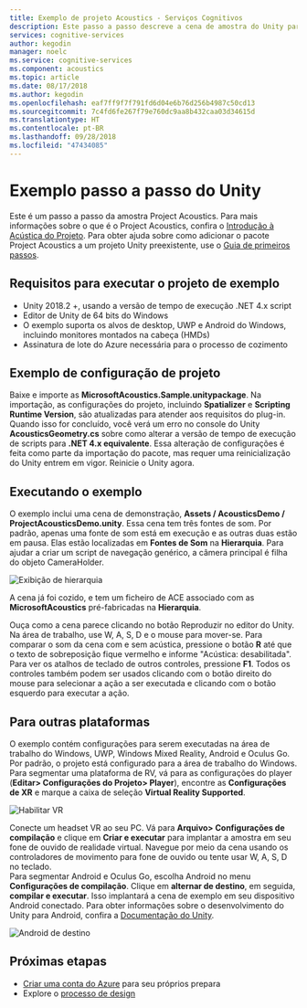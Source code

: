 ```yaml
---
title: Exemplo de projeto Acoustics - Serviços Cognitivos
description: Este passo a passo descreve a cena de amostra do Unity para o Project Acoustics, incluindo a implantação no desktop e no VR.
services: cognitive-services
author: kegodin
manager: noelc
ms.service: cognitive-services
ms.component: acoustics
ms.topic: article
ms.date: 08/17/2018
ms.author: kegodin
ms.openlocfilehash: eaf7ff9f7f791fd6d04e6b76d256b4987c50cd13
ms.sourcegitcommit: 7c4fd6fe267f79e760dc9aa8b432caa03d34615d
ms.translationtype: HT
ms.contentlocale: pt-BR
ms.lasthandoff: 09/28/2018
ms.locfileid: "47434085"
---
```

# <a name="unity-sample-walkthrough"></a>Exemplo passo a passo do Unity
Este é um passo a passo da amostra Project Acoustics. Para mais informações sobre o que é o Project Acoustics, confira o [Introdução à Acústica do Projeto](what-is-acoustics.md). Para obter ajuda sobre como adicionar o pacote Project Acoustics a um projeto Unity preexistente, use o [Guia de primeiros passos](getting-started.md).

## <a name="requirements-for-running-the-sample-project"></a>Requisitos para executar o projeto de exemplo
* Unity 2018.2 +, usando a versão de tempo de execução .NET 4.x script
* Editor de Unity de 64 bits do Windows
* O exemplo suporta os alvos de desktop, UWP e Android do Windows, incluindo monitores montados na cabeça (HMDs)
* Assinatura de lote do Azure necessária para o processo de cozimento

## <a name="sample-project-setup"></a>Exemplo de configuração de projeto
Baixe e importe as **MicrosoftAcoustics.Sample.unitypackage**. Na importação, as configurações do projeto, incluindo **Spatializer** e **Scripting Runtime Version**, são atualizadas para atender aos requisitos do plug-in. Quando isso for concluído, você verá um erro no console do Unity **AcousticsGeometry.cs** sobre como alterar a versão de tempo de execução de scripts para **.NET 4.x equivalente**. Essa alteração de configurações é feita como parte da importação do pacote, mas requer uma reinicialização do Unity entrem em vigor. Reinicie o Unity agora.

## <a name="running-the-sample"></a>Executando o exemplo
O exemplo inclui uma cena de demonstração, **Assets / AcousticsDemo / ProjectAcousticsDemo.unity**. Essa cena tem três fontes de som. Por padrão, apenas uma fonte de som está em execução e as outras duas estão em pausa. Elas estão localizadas em **Fontes de Som** na **Hierarquia**. Para ajudar a criar um script de navegação genérico, a câmera principal é filha do objeto CameraHolder. 

![Exibição de hierarquia](media/SampleHierarchyView.png)

A cena já foi cozido, e tem um ficheiro de ACE associado com as **MicrosoftAcoustics** pré-fabricadas na **Hierarquia**. 

Ouça como a cena parece clicando no botão Reproduzir no editor do Unity. Na área de trabalho, use W, A, S, D e o mouse para mover-se. Para comparar o som da cena com e sem acústica, pressione o botão **R** até que o texto de sobreposição fique vermelho e informe "Acústica: desabilitada". Para ver os atalhos de teclado de outros controles, pressione **F1**. Todos os controles também podem ser usados clicando com o botão direito do mouse para selecionar a ação a ser executada e clicando com o botão esquerdo para executar a ação.

## <a name="targeting-other-platforms"></a>Para outras plataformas
O exemplo contém configurações para serem executadas na área de trabalho do Windows, UWP, Windows Mixed Reality, Android e Oculus Go. Por padrão, o projeto está configurado para a área de trabalho do Windows. Para segmentar uma plataforma de RV, vá para as configurações do player (**Editar> Configurações do Projeto> Player**), encontre as **Configurações de XR** e marque a caixa de seleção **Virtual Reality Supported**.

![Habilitar VR](media/VRSupport.png)  

Conecte um headset VR ao seu PC. Vá para **Arquivo> Configurações de compilação** e clique em **Criar e executar** para implantar a amostra em seu fone de ouvido de realidade virtual. Navegue por meio da cena usando os controladores de movimento para fone de ouvido ou tente usar W, A, S, D no teclado.    
Para segmentar Android e Oculus Go, escolha Android no menu **Configurações de compilação**. Clique em **alternar de destino**, em seguida, **compilar e executar**. Isso implantará a cena de exemplo em seu dispositivo Android conectado. Para obter informações sobre o desenvolvimento do Unity para Android, confira a [Documentação do Unity](https://docs.unity3d.com/Manual/android-GettingStarted.html).

![Android de destino](media/TargetAndroid.png)  

## <a name="next-steps"></a>Próximas etapas
* [Criar uma conta do Azure](create-azure-account.md) para seu próprios prepara
* Explore o [processo de design](design-process.md)

